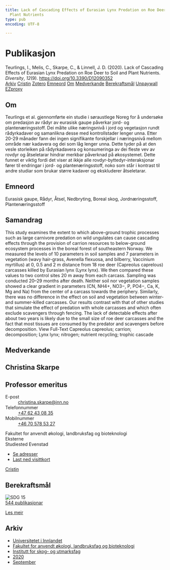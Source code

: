 ```yaml
---
title: Lack of Cascading Effects of Eurasian Lynx Predation on Roe Deer to Soil and
  Plant Nutrients
type: pub
encoding: UTF-8

---
```

<h1>Publikasjon</h1>
<article id="csl-bib-container-LN545AS5" class="csl-bib-container">
  <div class="csl-bib-body"> <div class="csl-entry">Teurlings, I., Melis, C., Skarpe, C., &#38; Linnell, J. D. (2020). Lack of Cascading Effects of Eurasian Lynx Predation on Roe Deer to Soil and Plant Nutrients. <i>Diversity</i>, <i>12</i>(9). <a href="https://doi.org/10.3390/D12090352">https://doi.org/10.3390/D12090352</a></div> </div>
  <div class="csl-bib-buttons">
    <a href="#taxonomy-article-LN545AS5" alt="archive" class="csl-bib-button">Arkiv</a>
    <a href="https://app.cristin.no/results/show.jsf?id=1829889" alt="Cristin" class="csl-bib-button">Cristin</a>
    <a href="http://zotero.org/groups/5881554/items/LN545AS5" alt="Zotero" class="csl-bib-button">Zotero</a>
    <a href="#keywords-article-LN545AS5" alt="keywords" class="csl-bib-button">Emneord</a>
    <a href="#about-article-LN545AS5" alt="about_pub" class="csl-bib-button">Om</a>
    <a href="#contributors-article-LN545AS5" alt="contributors" class="csl-bib-button">Medverkande</a>
    <a href="#sdg-article-LN545AS5" alt="sdg" class="csl-bib-button">Berekraftsmål</a>
    <a href="https://www.mdpi.com/1424-2818/12/9/352/pdf?version=1600153381" alt="Unpaywall" class="csl-bib-button">Unpaywall</a>
    <a href="https://www.mdpi.com/1424-2818/12/9/352/pdf?version=1600153381" alt="EZproxy" class="csl-bib-button">EZproxy</a>
  </div>
  <div id="csl-bib-meta-container-LN545AS5"></div>
</article>
<div id="csl-bib-meta-LN545AS5" class="csl-bib-meta">
  <article id="about-article-LN545AS5" class="about_pub-article">
    <h1>Om</h1>
    Teurlings et al. gjennomførte ein studie i søraustlege Noreg for å undersøke om predasjon av rådyr av eurasisk gaupe påverkar jord- og plantenæringsstoff. Dei målte ulike næringsnivå i jord og vegetasjon rundt rådyrkadaver og samanlikna desse med kontrollstader lenger unna. Etter 20-29 månader fann dei ingen signifikante forskjellar i næringsnivå mellom område nær kadavera og dei som låg lenger unna. Dette tyder på at den vesle storleiken på rådyrkadavera og konsumeringa av dei fleste vev av rovdyr og åtseletarar hindrar merkbar påverknad på økosystemet. Dette funnet er viktig fordi det viser at ikkje alle rovdyr-byttedyr-interaksjonar fører til endringar i jord- og plantenæringsstoff, noko som står i kontrast til andre studiar som brukar større kadaver og ekskluderer åtseletarar.
  </article>
  <article id="keywords-article-LN545AS5" class="keywords-article">
    <h1>Emneord</h1>
    Eurasisk gaupe, Rådyr, Åtsel, Nedbryting, Boreal skog, Jordnæringsstoff, Plantenæringsstoff
  </article>
  <article id="abstract-article-LN545AS5" class="abstract-article">
    <h1>Samandrag</h1>
    This study examines the extent to which above-ground trophic processes such as large carnivore predation on wild ungulates can cause cascading effects through the provision of carrion resources to below-ground ecosystem processes in the boreal forest of southeastern Norway. We measured the levels of 10 parameters in soil samples and 7 parameters in vegetation (wavy hair-grass, Avenella flexuosa, and bilberry, Vaccinium myrtillus) at 0, 0.5 and 2 m distance from 18 roe deer (Capreolus caprelous) carcasses killed by Eurasian lynx (Lynx lynx). We then compared these values to two control sites 20 m away from each carcass. Sampling was conducted 20–29 months after death. Neither soil nor vegetation samples showed a clear gradient in parameters (CN, NH4+, NO3−, P, PO4−, Ca, K, Mg and Na) from the center of a carcass towards the periphery. Similarly, there was no difference in the effect on soil and vegetation between winter- and summer-killed carcasses. Our results contrast with that of other studies that simulate the effect of predation with whole carcasses and which often exclude scavengers through fencing. The lack of detectable effects after about two years is likely due to the small size of roe deer carcasses and the fact that most tissues are consumed by the predator and scavengers before decomposition. View Full-Text 
Capreolus capreolus; carrion; decomposition; Lynx lynx; nitrogen; nutrient recycling; trophic cascade
  </article>
  <article id="contributors-article-LN545AS5" class="contributors-article">
    <h1>Medverkande</h1>
    <div class="personas"> <div class="vrtx-hinn-person-card"> <div class="photo"> <i class="lar la-user-circle missing-person"></i> </div> <div class="info"> <hgroup><h1>Christina Skarpe</h1> <h2>Professor emeritus</h2> </hgroup><dl> <dt>E-post</dt> <dd> <a href="mailto:christina.skarpe@inn.no">christina.skarpe@inn.no</a> </dd> <dt>Telefonnummer</dt> <dd><a href="tel:+4762430835"> +47 62 43 08 35 </a></dd> <dt>Mobilnummer</dt> <dd><a href="tel:+46705785327"> +46 70 578 53 27 </a></dd> </dl> <p> Fakultet for anvendt økologi, landbruksfag og bioteknologi<br> Eksterne<br> Studiested Evenstad </p> <ul class="vrtx-hinn-links"> <li><a href="https://www.inn.no/finn-en-ansatt/christina-skarpe.html#vrtx-hinn-addresses">Se adresser</a></li> <li><a href="https://www.inn.no/finn-en-ansatt/christina-skarpe.html?vrtx=vcf">Last ned visittkort</a></li> </ul> </div> </div> <a href="https://app.cristin.no/persons/show.jsf?id=328270" alt="Cristin URL" class="personas-cristin">Cristin</a> </div>
  </article>
  <article id="sdg-article-LN545AS5" class="sdg-article">
    <h1>Berekraftsmål</h1>
    <div class="sdg-container"><div id="sdg15" class="sdg">
        <img src="{{< params subfolder >}}images/sdg/sdg15_nn.png" class="image" alt="SDG 15">
        <div class="sdg-overlay">
          <a href="{{< params subfolder >}}nn/archive/?sdg=15#archive" class="sdg-publication-count"><span>544</span> publikasjonar</a>
          <p><a href="https://fn.no/om-fn/fns-baerekraftsmaal/livet-paa-land?lang=nno-NO" class="sdg-read-more">Les meir</a></p>
        </div>
      </div></div>
  </article>
  <article id="taxonomy-article-LN545AS5" class="taxonomy-article">
    <h1>Arkiv</h1>
    <ul>
      <li><a href="{{< params subfolder >}}nn/archive/?key=3DCRN523">Universitetet i Innlandet</a></li>
      <li><a href="{{< params subfolder >}}nn/archive/?key=T77LXH6D">Fakultet for anvendt økologi, landbruksfag og bioteknologi</a></li>
      <li><a href="{{< params subfolder >}}nn/archive/?key=7TRARPE3">Institutt for skog- og utmarksfag</a></li>
      <li><a href="{{< params subfolder >}}nn/archive/?key=7DUBQ66V">2020</a></li>
      <li><a href="{{< params subfolder >}}nn/archive/?key=JY2ZUCYL">September</a></li>
    </ul>
  </article>
</div>
